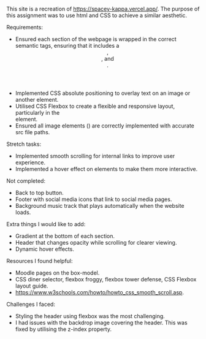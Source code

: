 This site is a recreation of https://spacey-kappa.vercel.app/. The purpose of this assignment was to use html and CSS to achieve a similar aesthetic.

Requirements:

- Ensured each section of the webpage is wrapped in the correct semantic tags, ensuring that it includes a <header>, <nav>, and <footer>.
- Implemented CSS absolute positioning to overlay text on an image or another element.
- Utilised CSS Flexbox to create a flexible and responsive layout, particularly in the <nav> element.
- Ensured all image elements (<img>) are correctly implemented with accurate src file paths.

Stretch tasks:

- Implemented smooth scrolling for internal links to improve user experience.
- Implemented a hover effect on elements to make them more interactive.

Not completed:

- Back to top button.
- Footer with social media icons that link to social media pages.
- Background music track that plays automatically when the website loads.

Extra things I would like to add:

- Gradient at the bottom of each section.
- Header that changes opacity while scrolling for clearer viewing.
- Dynamic hover effects.

Resources I found helpful:

- Moodle pages on the box-model.
- CSS diner selector, flexbox froggy, flexbox tower defense, CSS Flexbox layout guide.
- https://www.w3schools.com/howto/howto_css_smooth_scroll.asp.

Challenges I faced:

- Styling the header using flexbox was the most challenging.
- I had issues with the backdrop image covering the header. This was fixed by utilising the z-index property.
